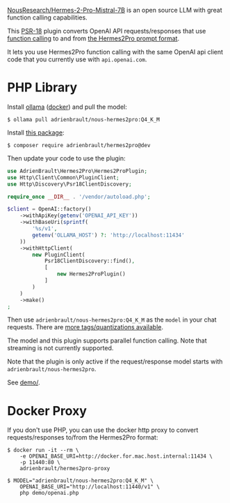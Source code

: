 [NousResearch/Hermes-2-Pro-Mistral-7B][hf_url] is an open source LLM with great function calling capabilities.

This [PSR-18][psr18] plugin converts OpenAI API requests/responses that use [function calling][oa_fc] to and from [the Hermes2Pro prompt format][hf_url_pf].

It lets you use Hermes2Pro function calling with the same OpenAI api client code that you currently use with `api.openai.com`.

# PHP Library

Install [ollama][ollama] ([docker][ollama_docker]) and pull the model:

```console
$ ollama pull adrienbrault/nous-hermes2pro:Q4_K_M
```

Install [this package][packagist]:
```console
$ composer require adrienbrault/hermes2pro@dev
```

Then update your code to use the plugin:
```php
use AdrienBrault\Hermes2Pro\Hermes2ProPlugin;
use Http\Client\Common\PluginClient;
use Http\Discovery\Psr18ClientDiscovery;

require_once __DIR__ . '/vendor/autoload.php';

$client = OpenAI::factory()
    ->withApiKey(getenv('OPENAI_API_KEY'))
    ->withBaseUri(sprintf(
        '%s/v1',
        getenv('OLLAMA_HOST') ?: 'http://localhost:11434'
    ))
    ->withHttpClient(
        new PluginClient(
            Psr18ClientDiscovery::find(),
            [
                new Hermes2ProPlugin()
            ]
        )
    )
    ->make()
;
```

Then use `adrienbrault/nous-hermes2pro:Q4_K_M` as the `model` in your chat requests.
There are [more tags/quantizations available][ollama_url].

The model and this plugin supports parallel function calling. Note that streaming is not currently supported.

Note that the plugin is only active if the request/response model starts with `adrienbrault/nous-hermes2pro`.

See [demo/](demo/).

# Docker Proxy

If you don't use PHP, you can use the docker http proxy to convert requests/responses to/from the Hermes2Pro format:

```console
$ docker run -it --rm \
    -e OPENAI_BASE_URI=http://docker.for.mac.host.internal:11434 \
    -p 11440:80 \
    adrienbrault/hermes2pro-proxy

$ MODEL="adrienbrault/nous-hermes2pro:Q4_K_M" \
    OPENAI_BASE_URI="http://localhost:11440/v1" \
    php demo/openai.php
```

[hf_url]: https://huggingface.co/NousResearch/Hermes-2-Pro-Mistral-7B
[hf_url_pf]: https://huggingface.co/NousResearch/Hermes-2-Pro-Mistral-7B#prompt-format-for-function-calling
[oa_fc]: https://platform.openai.com/docs/guides/function-calling
[ollama]: https://ollama.com/
[ollama_url]: https://ollama.com/adrienbrault/nous-hermes2pro/tags
[ollama_docker]: https://ollama.com/blog/ollama-is-now-available-as-an-official-docker-image
[psr18]: https://www.php-fig.org/psr/psr-18/
[packagist]: https://packagist.org/packages/adrienbrault/hermes2pro